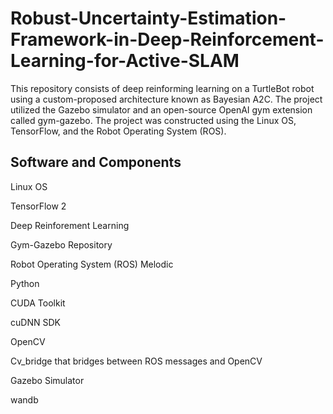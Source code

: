 # Robust-Uncertainty-Estimation-Framework-in-Deep-Reinforcement-Learning-for-Active-SLAM
This repository consists of deep reinforming learning on a TurtleBot robot using a custom-proposed architecture known as Bayesian A2C. The project utilized the Gazebo simulator and an open-source OpenAI gym extension called gym-gazebo. The project was constructed using the Linux OS, TensorFlow, and the Robot Operating System (ROS).





## Software and Components
Linux OS

TensorFlow 2

Deep Reinforement Learning

Gym-Gazebo Repository

Robot Operating System (ROS) Melodic

Python

CUDA Toolkit

cuDNN SDK

OpenCV

Cv_bridge that bridges between ROS messages and OpenCV

Gazebo Simulator

wandb


